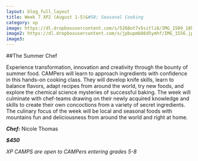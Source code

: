 ```yaml
---
layout: blog_full_layout
title: Week 7 XP2 (August 1-5)&#58; Seasonal Cooking
category: xp
image: https://dl.dropboxusercontent.com/s/5268ot7v5sitli8/IMG_1509_18k.jpg?dl=0
image2: https://dl.dropboxusercontent.com/s/jpbupmb86d5ymhf/IMG_1556.jpg?dl=0
image3: 
---
```


##The Summer Chef

Experience transformation, innovation and creativity through the bounty of summer food. CAMPers will learn to approach ingredients with confidence in this hands-on cooking class. They will develop knife skills, learn to balance flavors, adapt recipes from around the world, try new foods, and explore the chemical science mysteries of successful baking. The week will culminate with chef-teams drawing on their newly acquired knowledge and skills to create their own concoctions from a variety of secret ingredients. The culinary focus of the week will be local and seasonal foods with mountains fun and deliciousness from around the world and right at home.

**_Chef:_** Nicole Thomas

**_$450_**

*XP CAMPS are open to CAMPers entering grades 5-8*
